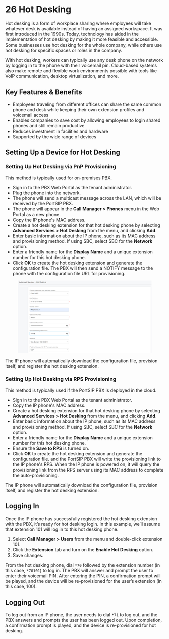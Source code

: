 # 26 Hot Desking

Hot desking is a form of workplace sharing where employees will take whatever desk is available instead of having an assigned workspace. It was first introduced in the 1990s. Today, technology has aided in the implementation of hot desking by making it more feasible and accessible. Some businesses use hot desking for the whole company, while others use hot desking for specific spaces or roles in the company. 

With hot desking, workers can typically use any desk phone on the network by logging in to the phone with their voicemail pin. Cloud-based systems also make remote and flexible work environments possible with tools like VoIP communication, desktop virtualization, and more. 

## Key Features & Benefits <a href="#content-section--0-0" id="content-section--0-0"></a>

* Employees traveling from different offices can share the same common phone and desk while keeping their own extension profiles and voicemail access
* Enables companies to save cost by allowing employees to login shared phones and still remain productive
* Reduces investment in facilities and hardware
* Supported by the wide range of devices

## Setting Up a Device for Hot Desking <a href="#h.yl8c1aw6gwzv" id="h.yl8c1aw6gwzv"></a>

### Setting Up Hot Desking via PnP Provisioning

This method is typically used for on-premises PBX.

* Sign in to the PBX Web Portal as the tenant administrator.
* Plug the phone into the network.&#x20;
* The phone will send a multicast message across the LAN, which will be received by the PortSIP PBX.&#x20;
* The phone will appear in the **Call Manager > Phones** menu in the Web Portal as a new phone.
* &#x20;Copy the IP phone's MAC address.&#x20;
* Create a hot desking extension for that hot desking phone by selecting **Advanced Services > Hot Desking** from the menu, and clicking **Add**.&#x20;
* Enter basic information about the IP phone, such as its MAC address and provisioning method. If using SBC, select SBC for the **Network** option.
* Enter a friendly name for the **Display Name** and a unique extension number for this hot desking phone.&#x20;
* Click **OK** to create the hot desking extension and generate the configuration file. The PBX will then send a NOTIFY message to the phone with the configuration file URL for provisioning.

<figure><img src="../.gitbook/assets/hdk-2.png" alt=""><figcaption></figcaption></figure>

The IP phone will automatically download the configuration file, provision itself, and register the hot desking extension.

### Setting Up Hot Desking via RPS Provisioning

This method is typically used if the PortSIP PBX is deployed in the cloud.

* Sign in to the PBX Web Portal as the tenant administrator.
* Copy the IP phone's MAC address.&#x20;
* Create a hot desking extension for that hot desking phone by selecting **Advanced Services > Hot Desking** from the menu, and clicking **Add**.&#x20;
* Enter basic information about the IP phone, such as its MAC address and provisioning method. If using SBC, select SBC for the **Network** option.
* Enter a friendly name for the **Display Name** and a unique extension number for this hot desking phone.&#x20;
* Ensure the **Save to RPS** is turned on.
* Click **OK** to create the hot desking extension and generate the configuration file. and the PortSIP PBX will write the provisioning link to the IP phone's RPS. When the IP phone is powered on, it will query the provisioning link from the RPS server using its MAC address to complete the auto-provisioning.

The IP phone will automatically download the configuration file, provision itself, and register the hot desking extension.

## Logging In

Once the IP phone has successfully registered the hot desking extension with the PBX, it’s ready for hot desking login. In this example, we’ll assume that extension 101 will log in to this hot desking phone.

1. Select **Call Manager > Users** from the menu and double-click extension 101.
2. Click the **Extension** tab and turn on the **Enable Hot Desking** option.
3. Save changes.

From the hot desking phone, dial `*70` followed by the extension number (in this case, `*70101`) to log in. The PBX will answer and prompt the user to enter their voicemail PIN. After entering the PIN, a confirmation prompt will be played, and the device will be re-provisioned for the user’s extension (in this case, 100).

## Logging Out

To log out from an IP phone, the user needs to dial `*71` to log out, and the PBX answers and prompts the user has been logged out. Upon completion, a confirmation prompt is played, and the device is re-provisioned for hot desking.

